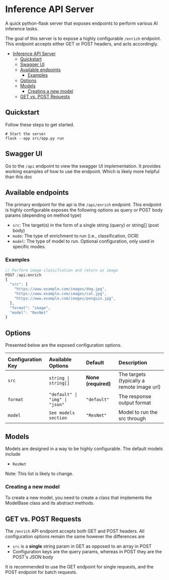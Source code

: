 # Inference API Server

A quick python-flask server that exposes endpoints to perform various AI inference tasks.

The goal of this server is to expose a highly configurable `/enrich` endpoint. This endpoint accepts either GET or POST headers, and acts accordingly.

- [Inference API Server](#inference-api-server)
  - [Quickstart](#quickstart)
  - [Swagger UI](#swagger-ui)
  - [Available endpoints](#available-endpoints)
    - [Examples](#examples)
  - [Options](#options)
  - [Models](#models)
    - [Creating a new model](#creating-a-new-model)
  - [GET vs. POST Requests](#get-vs-post-requests)


## Quickstart
Follow these steps to get started.

``` shell
# Start the server
flask --app src/app.py run
```

## Swagger UI

Go to the `/api` endpoint to view the swagger UI implementation. It provides working examples of how to use the endpoint. Which is likely more helpful than this doc

## Available endpoints

The primary endpoint for the api is the `/api/enrich` endpoint. This endpoint is highly configurable exposes the following options as query or POST body params (depending on method type)
- `src`: The target(s) in the form of a single string (query) or string[] (post body)
- `mode`: The type of enrichment to run (i.e., classification, OCR)
- `model`: The type of model to run. Optional configuration, only used in specific modes.

### Examples

``` js
// Perform image classifcation and return as image
POST /api/enrich
{
  "src": [
    "https://www.example.com/images/dog.jpg",
    "https://www.example.com/images/cat.jpg",
    "https://www.example.com/images/penguin.jpg",
  ],
  "format": "image",
  "model": "ResNet"
}
```

## Options

Presented below are the exposed configuration options.

<!-- Configuration Options Table -->
<table>
  <th>
    <tr>
      <td><b>Configuration Key</b></td>
      <td><b>Available Options</b></td>
      <td><b>Default</b></td>
      <td><b>Description</b></td>
    </tr>
  </th>
  <tbody>
    <!-- SRC -->
    <tr>
      <td><code>src</code></td>
      <td><code>string | string[]</code></td>
      <td><b>None (required)</b></td>
      <td>The targets (typically a remote image url)</td>
    </tr>
    <!-- Format -->
    <tr>
      <td><code>format</code></td>
      <td><code>"default" | "img" | "json"</code></td>
      <td><code>"default"</code></td>
      <td>The response output format</td>
    </tr>
    <!-- Format -->
    <tr>
      <td><code>model</code></td>
      <td><code>See models section</code></td>
      <td><code>"ResNet"</code></td>
      <td>Model to run the src through</td>
    </tr>
  </tbody>
</table>

## Models
Models are designed in a way to be highly configurable. The default models include
- `ResNet`



Note: This list is likely to change.

### Creating a new model
To create a new model, you need to create a class that implements the ModelBase class and its abstract methods. 

## GET vs. POST Requests
The `/enrich` API endpoint accepts both GET and POST headers. All configuration options remain the same however the differences are
- `src` is a **single** string param in GET as opposed to an array in POST
- Configuration keys are the query params, whereas in POST they are the POST's JSON body

It is recommended to use the GET endpoint for single requests, and the POST endpoint for batch requests.
